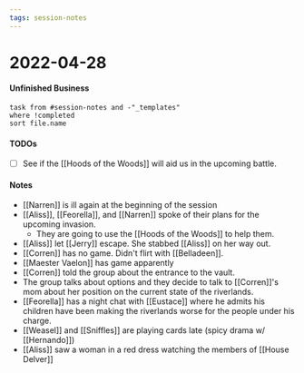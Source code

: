 ```yaml
---
tags: session-notes
---
```


# 2022-04-28

#### Unfinished Business
```dataview
task from #session-notes and -"_templates"
where !completed
sort file.name
```

#### TODOs
- [ ] See if the [[Hoods of the Woods]] will aid us in the upcoming battle.

#### Notes

- [[Narren]] is ill again at the beginning of the session
- [[Aliss]], [[Feorella]], and [[Narren]] spoke of their plans for the upcoming invasion.
	- They are going to use the [[Hoods of the Woods]] to help them.
- [[Aliss]] let [[Jerry]] escape. She stabbed [[Aliss]] on her way out.
- [[Corren]] has no game. Didn't flirt with [[Belladeen]].
- [[Maester Vaelon]] has game apparently
- [[Corren]] told the group about the entrance to the vault.
- The group talks about options and they decide to talk to [[Corren]]'s mom about her position on the current state of the riverlands.
- [[Feorella]] has a night chat with [[Eustace]] where he admits his children have been making the riverlands worse for the people under his charge.
- [[Weasel]] and [[Sniffles]] are playing cards late (spicy drama w/ [[Hernando]])
- [[Aliss]] saw a woman in a red dress watching the members of [[House Delver]]